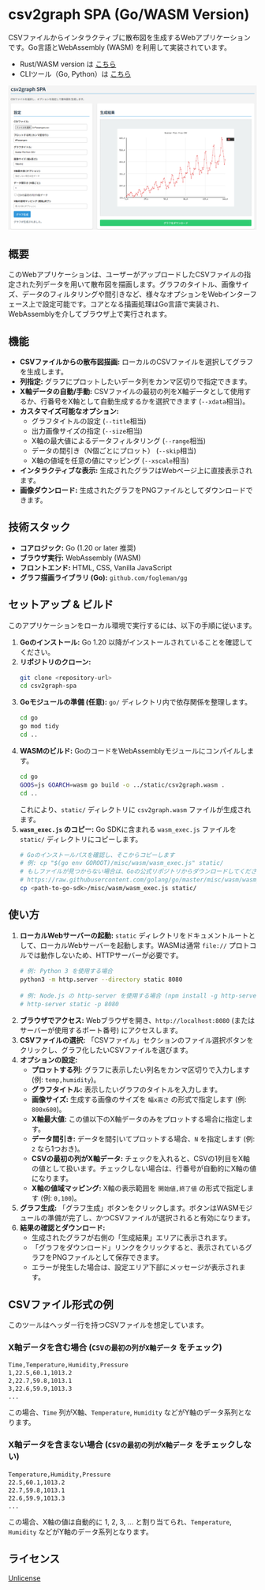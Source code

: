 # csv2graph SPA (Go/WASM Version)

CSVファイルからインタラクティブに散布図を生成するWebアプリケーションです。Go言語とWebAssembly (WASM) を利用して実装されています。
- Rust/WASM version は [こちら](https://github.com/ryogrid/csv2graph-go-wasm/tree/rust-version)
- CLIツール（Go, Python）は [こちら](https://github.com/ryogrid/csv2graph)

![SPA Screenshot](./screenshot.png)

## 概要

このWebアプリケーションは、ユーザーがアップロードしたCSVファイルの指定された列データを用いて散布図を描画します。グラフのタイトル、画像サイズ、データのフィルタリングや間引きなど、様々なオプションをWebインターフェース上で設定可能です。コアとなる描画処理はGo言語で実装され、WebAssemblyを介してブラウザ上で実行されます。

## 機能

*   **CSVファイルからの散布図描画:** ローカルのCSVファイルを選択してグラフを生成します。
*   **列指定:** グラフにプロットしたいデータ列をカンマ区切りで指定できます。
*   **X軸データの自動/手動:** CSVファイルの最初の列をX軸データとして使用するか、行番号をX軸として自動生成するかを選択できます (`--xdata`相当)。
*   **カスタマイズ可能なオプション:**
    *   グラフタイトルの設定 (`--title`相当)
    *   出力画像サイズの指定 (`--size`相当)
    *   X軸の最大値によるデータフィルタリング (`--range`相当)
    *   データの間引き（N個ごとにプロット） (`--skip`相当)
    *   X軸の値域を任意の値にマッピング (`--xscale`相当)
*   **インタラクティブな表示:** 生成されたグラフはWebページ上に直接表示されます。
*   **画像ダウンロード:** 生成されたグラフをPNGファイルとしてダウンロードできます。

## 技術スタック

*   **コアロジック:** Go (1.20 or later 推奨)
*   **ブラウザ実行:** WebAssembly (WASM)
*   **フロントエンド:** HTML, CSS, Vanilla JavaScript
*   **グラフ描画ライブラリ (Go):** `github.com/fogleman/gg`

## セットアップ & ビルド

このアプリケーションをローカル環境で実行するには、以下の手順に従います。

1.  **Goのインストール:** Go 1.20 以降がインストールされていることを確認してください。
2.  **リポジトリのクローン:**
    ```bash
    git clone <repository-url>
    cd csv2graph-spa
    ```
3.  **Goモジュールの準備 (任意):** `go/` ディレクトリ内で依存関係を整理します。
    ```bash
    cd go
    go mod tidy
    cd ..
    ```
4.  **WASMのビルド:** GoのコードをWebAssemblyモジュールにコンパイルします。
    ```bash
    cd go
    GOOS=js GOARCH=wasm go build -o ../static/csv2graph.wasm .
    cd ..
    ```
    これにより、`static/` ディレクトリに `csv2graph.wasm` ファイルが生成されます。
5.  **`wasm_exec.js` のコピー:** Go SDKに含まれる `wasm_exec.js` ファイルを `static/` ディレクトリにコピーします。
    ```bash
    # Goのインストールパスを確認し、そこからコピーします
    # 例: cp "$(go env GOROOT)/misc/wasm/wasm_exec.js" static/
    # もしファイルが見つからない場合は、Goの公式リポジトリからダウンロードしてください:
    # https://raw.githubusercontent.com/golang/go/master/misc/wasm/wasm_exec.js
    cp <path-to-go-sdk>/misc/wasm/wasm_exec.js static/
    ```

## 使い方

1.  **ローカルWebサーバーの起動:** `static` ディレクトリをドキュメントルートとして、ローカルWebサーバーを起動します。WASMは通常 `file://` プロトコルでは動作しないため、HTTPサーバーが必要です。
    ```bash
    # 例: Python 3 を使用する場合
    python3 -m http.server --directory static 8080

    # 例: Node.js の http-server を使用する場合 (npm install -g http-server)
    # http-server static -p 8080
    ```
2.  **ブラウザでアクセス:** Webブラウザを開き、`http://localhost:8080` (またはサーバーが使用するポート番号) にアクセスします。
3.  **CSVファイルの選択:** 「CSVファイル」セクションのファイル選択ボタンをクリックし、グラフ化したいCSVファイルを選びます。
4.  **オプションの設定:**
    *   **プロットする列:** グラフに表示したい列名をカンマ区切りで入力します (例: `temp,humidity`)。
    *   **グラフタイトル:** 表示したいグラフのタイトルを入力します。
    *   **画像サイズ:** 生成する画像のサイズを `幅x高さ` の形式で指定します (例: `800x600`)。
    *   **X軸最大値:** この値以下のX軸データのみをプロットする場合に指定します。
    *   **データ間引き:** データを間引いてプロットする場合、`N` を指定します (例: `2` なら1つおき)。
    *   **CSVの最初の列がX軸データ:** チェックを入れると、CSVの1列目をX軸の値として扱います。チェックしない場合は、行番号が自動的にX軸の値になります。
    *   **X軸の値域マッピング:** X軸の表示範囲を `開始値,終了値` の形式で指定します (例: `0,100`)。
5.  **グラフ生成:** 「グラフ生成」ボタンをクリックします。ボタンはWASMモジュールの準備が完了し、かつCSVファイルが選択されると有効になります。
6.  **結果の確認とダウンロード:**
    *   生成されたグラフが右側の「生成結果」エリアに表示されます。
    *   「グラフをダウンロード」リンクをクリックすると、表示されているグラフをPNGファイルとして保存できます。
    *   エラーが発生した場合は、設定エリア下部にメッセージが表示されます。

## CSVファイル形式の例

このツールはヘッダー行を持つCSVファイルを想定しています。

### X軸データを含む場合 (`CSVの最初の列がX軸データ` をチェック)

```csv
Time,Temperature,Humidity,Pressure
1,22.5,60.1,1013.2
2,22.7,59.8,1013.1
3,22.6,59.9,1013.3
...
```
この場合、`Time` 列がX軸、`Temperature`, `Humidity` などがY軸のデータ系列となります。

### X軸データを含まない場合 (`CSVの最初の列がX軸データ` をチェックしない)

```csv
Temperature,Humidity,Pressure
22.5,60.1,1013.2
22.7,59.8,1013.1
22.6,59.9,1013.3
...
```
この場合、X軸の値は自動的に 1, 2, 3, ... と割り当てられ、`Temperature`, `Humidity` などがY軸のデータ系列となります。

## ライセンス

[Unlicense](http://unlicense.org/)
